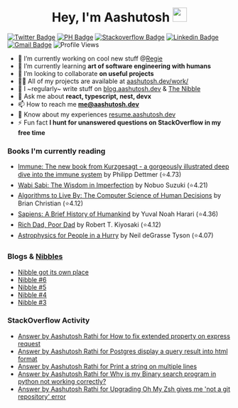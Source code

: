 
<h1 align="center">Hey, I'm Aashutosh  <img src="https://files.aashutosh.dev/hey.gif" width="32"></h1>

[![Twitter Badge](https://img.shields.io/badge/-@AashutoshRathi-1ca0f1?style=flat-square&labelColor=1ca0f1&logo=twitter&logoColor=white&link=https://twitter.com/AashutoshRathi)](https://twitter.com/AashutoshRathi) 
[![PH Badge](https://img.shields.io/badge/@AashutoshRathi-da552f?style=flat-square&logo=producthunt&logoColor=white&link=https://www.producthunt.com/@AashutoshRathi)](https://www.producthunt.com/@AashutoshRathi) 
[![Stackoverflow Badge](https://img.shields.io/badge/-aashutoshrathi-f48024?style=flat-square&labelColor=f48024&logo=stackoverflow&logoColor=white&link=https://stackoverflow.com/users/7326407/aashutosh-rathi)](https://stackoverflow.com/users/7326407/aashutosh-rathi)
[![Linkedin Badge](https://img.shields.io/badge/-aashutoshrathi-blue?style=flat-square&logo=Linkedin&logoColor=white&link=https://www.linkedin.com/in/aashutoshrathi/)](https://www.linkedin.com/in/aashutoshrathi/)
[![Gmail Badge](https://img.shields.io/badge/-me@aashutosh.dev-c14438?style=flat-square&logo=Gmail&logoColor=white&link=mailto:me@aashutosh.dev)](mailto:me@aashutosh.dev)
![Profile Views](https://komarev.com/ghpvc/?username=aashutoshrathi&label=Profile%20views&color=0e75b6&style=flat-square)

<!-- <p align="left"> <a href="https://github.com/ryo-ma/github-profile-trophy"><img src="https://github-profile-trophy.vercel.app/?username=aashutoshrathi&theme=onedark" alt="aashutoshrathi" /></a> </p> -->

- 🔭 I’m currently working on cool new stuff @[Regie](https://regie.ai)
- 🌱 I’m currently learning **art of software engineering with humans**
- 👯 I’m looking to collaborate **on useful projects**
- 👨‍💻 All of my projects are available at [aashutosh.dev/work/](https://aashutosh.dev/work/)
- 📝 I ~regularly~ write stuff on [blog.aashutosh.dev](https://blog.aashutosh.dev) & [The Nibble](https://nibbles.dev)
- 💬 Ask me about **react, typescript, nest, devx**
- 📫 How to reach me **me@aashutosh.dev**
- 📄 Know about my experiences [resume.aashutosh.dev](https://resume.aashutosh.dev)
- ⚡ Fun fact **I hunt for unanswered questions on StackOverflow in my free time**

### Books I'm currently reading
<!-- GOODREADS-LIST:START -->
- [Immune: The new book from Kurzgesagt - a gorgeously illustrated deep dive into the immune system](https://www.goodreads.com/review/show/6074975336?utm_medium=api&utm_source=rss) by Philipp Dettmer (⭐️4.73)
- [Wabi Sabi: The Wisdom in Imperfection](https://www.goodreads.com/review/show/5644305977?utm_medium=api&utm_source=rss) by Nobuo Suzuki (⭐️4.21)
- [Algorithms to Live By: The Computer Science of Human Decisions](https://www.goodreads.com/review/show/5493700040?utm_medium=api&utm_source=rss) by Brian Christian (⭐️4.12)
- [Sapiens: A Brief History of Humankind](https://www.goodreads.com/review/show/4657665795?utm_medium=api&utm_source=rss) by Yuval Noah Harari (⭐️4.36)
- [Rich Dad, Poor Dad](https://www.goodreads.com/review/show/4313219251?utm_medium=api&utm_source=rss) by Robert T. Kiyosaki (⭐️4.12)
- [Astrophysics for People in a Hurry](https://www.goodreads.com/review/show/3391666682?utm_medium=api&utm_source=rss) by Neil deGrasse Tyson (⭐️4.07)
<!-- GOODREADS-LIST:END -->

### Blogs & [Nibbles](https://nibbles.dev)
<!-- BLOGS:START -->
- [Nibble got its own place](https://blog.aashutosh.dev/the-nibble)
- [Nibble #6](https://blog.aashutosh.dev/nibble-6)
- [Nibble #5](https://blog.aashutosh.dev/nibble-5)
- [Nibble #4](https://blog.aashutosh.dev/nibble-4)
- [Nibble #3](https://blog.aashutosh.dev/nibble-3)
<!-- BLOGS:END -->

### StackOverflow Activity
<!-- STACKOVERFLOW:START -->
- [Answer by Aashutosh Rathi for How to fix extended property on express request](https://stackoverflow.com/questions/71905220/how-to-fix-extended-property-on-express-request/71905279#71905279)
- [Answer by Aashutosh Rathi for Postgres display a query result into html format](https://stackoverflow.com/questions/44841059/postgres-display-a-query-result-into-html-format/63392721#63392721)
- [Answer by Aashutosh Rathi for Print a string on multiple lines](https://stackoverflow.com/questions/61789943/print-a-string-on-multiple-lines/61790099#61790099)
- [Answer by Aashutosh Rathi for Why is my Binary search program in python not working correctly?](https://stackoverflow.com/questions/61652044/why-is-my-binary-search-program-in-python-not-working-correctly/61652106#61652106)
- [Answer by Aashutosh Rathi for Upgrading Oh My Zsh gives me &#39;not a git repository&#39; error](https://stackoverflow.com/questions/33486633/upgrading-oh-my-zsh-gives-me-not-a-git-repository-error/61044295#61044295)
<!-- STACKOVERFLOW:END -->


